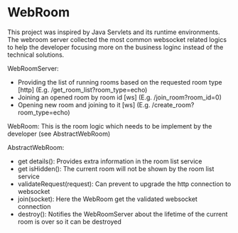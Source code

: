 # WebRoom

This project was inspired by Java Servlets and its runtime environments.
The webroom server collected the most common websocket related logics to help the developer focusing more on the business loginc instead of the technical solutions. 

WebRoomServer:
- Providing the list of running rooms based on the requested room type [http] (E.g. /get_room_list?room_type=echo)
- Joining an opened room by room id [ws] (E.g. /join_room?room_id=0)
- Opening new room and joining to it [ws] (E.g. /create_room?room_type=echo)

WebRoom: This is the room logic which needs to be implement by the developer (see AbstractWebRoom)

AbstractWebRoom:
- get details(): Provides extra information in the room list service
- get isHidden(): The current room will not be shown by the room list service
- validateRequest(request): Can prevent to upgrade the http connection to websocket
- join(socket): Here the WebRoom get the validated websocket connection
- destroy(): Notifies the WebRoomServer about the lifetime of the current room is over so it can be destroyed
